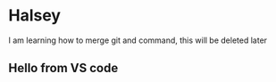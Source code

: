 # Halsey
I am learning how to merge git and command, this will be deleted later

## Hello from VS code